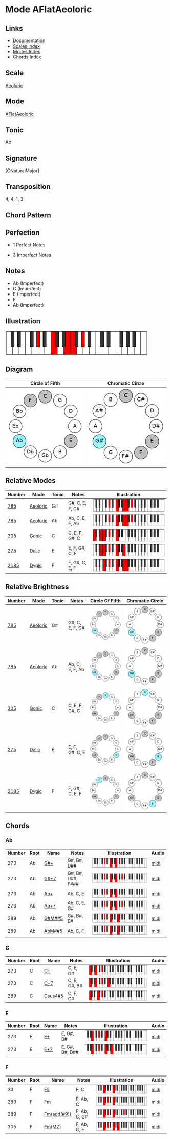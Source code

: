 # Mode AFlatAeoloric

## Links

- [Documentation](README.md)
- [Scales Index](Scales.md)
- [Modes Index](Modes.md)
- [Chords Index](Chords.md)

## Scale

[Aeoloric](ScaleAeoloric.md)

## Mode

[AFlatAeoloric](ModeAFlatAeoloric.md)

## Tonic

Ab

## Signature

[CNaturalMajor]

## Transposition

4, 4, 1, 3

## Chord Pattern



## Perfection

 - 1 Perfect Notes

 - 3 Imperfect Notes

## Notes

- Ab (Imperfect)
- C (Imperfect)
- E (Imperfect)
- F
- Ab (Imperfect)

## Illustration

![AFlatAeoloric](ModeAFlatAeoloric.png)

## Diagram

| Circle of Fifth | Chromatic Circle |
|-----------------|------------------|
| ![AFlatAeoloric](CircleOfFifthModeAFlatAeoloric.png) | ![AFlatAeoloric](ChromaticCircleModeAFlatAeoloric.png) |
## Relative Modes

| Number | Mode | Tonic | Notes | Illustration |
|--------|------|-------|-------|--------------|
| [785](https://ianring.com/musictheory/scales/785) | [Aeoloric](ModeAeoloric.md) | G# | G#, C, E, F, G# | ![GSharpAeoloric](ModeGSharpAeoloric.png) |
| [785](https://ianring.com/musictheory/scales/785) | [Aeoloric](ModeAeoloric.md) | Ab | Ab, C, E, F, Ab | ![AFlatAeoloric](ModeAFlatAeoloric.png) |
| [305](https://ianring.com/musictheory/scales/305) | [Gonic](ModeGonic.md) | C | C, E, F, G#, C | ![CNaturalGonic](ModeCNaturalGonic.png) |
| [275](https://ianring.com/musictheory/scales/275) | [Dalic](ModeDalic.md) | E | E, F, G#, C, E | ![ENaturalDalic](ModeENaturalDalic.png) |
| [2185](https://ianring.com/musictheory/scales/2185) | [Dygic](ModeDygic.md) | F | F, G#, C, E, F | ![FNaturalDygic](ModeFNaturalDygic.png) |
## Relative Brightness

| Number | Mode | Tonic | Notes | Circle Of Fifth | Chromatic Circle |
|--------|------|-------|-------|-----------------|------------------|
| [785](https://ianring.com/musictheory/scales/785) | [Aeoloric](ModeAeoloric.md) | G# | G#, C, E, F, G# | ![GSharpAeoloric](CircleOfFifthModeGSharpAeoloric.png) | ![GSharpAeoloric](ChromaticCircleModeGSharpAeoloric.png) 
| [785](https://ianring.com/musictheory/scales/785) | [Aeoloric](ModeAeoloric.md) | Ab | Ab, C, E, F, Ab | ![AFlatAeoloric](CircleOfFifthModeAFlatAeoloric.png) | ![AFlatAeoloric](ChromaticCircleModeAFlatAeoloric.png) 
| [305](https://ianring.com/musictheory/scales/305) | [Gonic](ModeGonic.md) | C | C, E, F, G#, C | ![CNaturalGonic](CircleOfFifthModeCNaturalGonic.png) | ![CNaturalGonic](ChromaticCircleModeCNaturalGonic.png) 
| [275](https://ianring.com/musictheory/scales/275) | [Dalic](ModeDalic.md) | E | E, F, G#, C, E | ![ENaturalDalic](CircleOfFifthModeENaturalDalic.png) | ![ENaturalDalic](ChromaticCircleModeENaturalDalic.png) 
| [2185](https://ianring.com/musictheory/scales/2185) | [Dygic](ModeDygic.md) | F | F, G#, C, E, F | ![FNaturalDygic](CircleOfFifthModeFNaturalDygic.png) | ![FNaturalDygic](ChromaticCircleModeFNaturalDygic.png) 

## Chords

### Ab

| Number | Root | Name | Notes | Illustration | Audio |
|--------|------|------|-------|--------------|-------|
| 273 | Ab | [G#+](ChordGSharpAugmented.md) | G#, B#, D## | ![G#+](ChordGSharpAugmentedRootPosition.png) | [midi](ChordGSharpAugmentedRootPosition.mid) |
| 273 | Ab | [G#+7](ChordGSharpAugmentedAugmentedSeventh.md) | G#, B#, D##, F### | ![G#+7](ChordGSharpAugmentedAugmentedSeventhRootPosition.png) | [midi](ChordGSharpAugmentedAugmentedSeventhRootPosition.mid) |
| 273 | Ab | [Ab+](ChordAFlatAugmented.md) | Ab, C, E | ![Ab+](ChordAFlatAugmentedRootPosition.png) | [midi](ChordAFlatAugmentedRootPosition.mid) |
| 273 | Ab | [Ab+7](ChordAFlatAugmentedAugmentedSeventh.md) | Ab, C, E, G# | ![Ab+7](ChordAFlatAugmentedAugmentedSeventhRootPosition.png) | [midi](ChordAFlatAugmentedAugmentedSeventhRootPosition.mid) |
| 289 | Ab | [G#M##5](ChordGSharpMajorDoubleSharpFifth.md) | G#, B#, E# | ![G#M##5](ChordGSharpMajorDoubleSharpFifthRootPosition.png) | [midi](ChordGSharpMajorDoubleSharpFifthRootPosition.mid) |
| 289 | Ab | [AbM##5](ChordAFlatMajorDoubleSharpFifth.md) | Ab, C, F | ![AbM##5](ChordAFlatMajorDoubleSharpFifthRootPosition.png) | [midi](ChordAFlatMajorDoubleSharpFifthRootPosition.mid) |

### C

| Number | Root | Name | Notes | Illustration | Audio |
|--------|------|------|-------|--------------|-------|
| 273 | C | [C+](ChordCNaturalAugmented.md) | C, E, G# | ![C+](ChordCNaturalAugmentedRootPosition.png) | [midi](ChordCNaturalAugmentedRootPosition.mid) |
| 273 | C | [C+7](ChordCNaturalAugmentedAugmentedSeventh.md) | C, E, G#, B# | ![C+7](ChordCNaturalAugmentedAugmentedSeventhRootPosition.png) | [midi](ChordCNaturalAugmentedAugmentedSeventhRootPosition.mid) |
| 289 | C | [Csus4#5](ChordCNaturalSuspendedFourthSharpFifth.md) | C, F, G# | ![Csus4#5](ChordCNaturalSuspendedFourthSharpFifthRootPosition.png) | [midi](ChordCNaturalSuspendedFourthSharpFifthRootPosition.mid) |

### E

| Number | Root | Name | Notes | Illustration | Audio |
|--------|------|------|-------|--------------|-------|
| 273 | E | [E+](ChordENaturalAugmented.md) | E, G#, B# | ![E+](ChordENaturalAugmentedRootPosition.png) | [midi](ChordENaturalAugmentedRootPosition.mid) |
| 273 | E | [E+7](ChordENaturalAugmentedAugmentedSeventh.md) | E, G#, B#, D## | ![E+7](ChordENaturalAugmentedAugmentedSeventhRootPosition.png) | [midi](ChordENaturalAugmentedAugmentedSeventhRootPosition.mid) |

### F

| Number | Root | Name | Notes | Illustration | Audio |
|--------|------|------|-------|--------------|-------|
| 33 | F | [F5](ChordFNaturalPowerChord.md) | F, C | ![F5](ChordFNaturalPowerChordRootPosition.png) | [midi](ChordFNaturalPowerChordRootPosition.mid) |
| 289 | F | [Fm](ChordFNaturalMinor.md) | F, Ab, C | ![Fm](ChordFNaturalMinorRootPosition.png) | [midi](ChordFNaturalMinorRootPosition.mid) |
| 289 | F | [Fm(add(#9))](ChordFNaturalMinorAddSharpNinth.md) | F, Ab, C, G# | ![Fm(add(#9))](ChordFNaturalMinorAddSharpNinthRootPosition.png) | [midi](ChordFNaturalMinorAddSharpNinthRootPosition.mid) |
| 305 | F | [Fm(M7)](ChordFNaturalMinorMajorSeventh.md) | F, Ab, C, E | ![Fm(M7)](ChordFNaturalMinorMajorSeventhRootPosition.png) | [midi](ChordFNaturalMinorMajorSeventhRootPosition.mid) |

